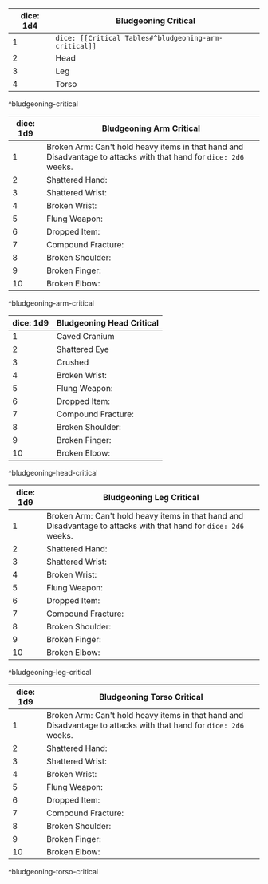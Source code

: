| dice: 1d4 | Bludgeoning Critical                                  |
| --------- | ----------------------------------------------------- |
| 1         | `dice: [[Critical Tables#^bludgeoning-arm-critical]]` |
| 2         | Head                                                  |
| 3         | Leg                                                   |
| 4         | Torso                                                 |
^bludgeoning-critical

| dice: 1d9 | Bludgeoning Arm Critical                                                                                          |
| --------- | ----------------------------------------------------------------------------------------------------------------- |
| 1         | Broken Arm: Can't hold heavy items in that hand and Disadvantage to attacks with that hand for `dice: 2d6` weeks. |
| 2         | Shattered Hand:                                                                                                   |
| 3         | Shattered Wrist:                                                                                                  |
| 4         | Broken Wrist:                                                                                                     |
| 5         | Flung Weapon:                                                                                                     |
| 6         | Dropped Item:                                                                                                     |
| 7         | Compound Fracture:                                                                                                |
| 8         | Broken Shoulder:                                                                                                  |
| 9         | Broken Finger:                                                                                                    |
| 10        | Broken Elbow:                                                                                                     |
^bludgeoning-arm-critical

| dice: 1d9 | Bludgeoning Head Critical |
| --------- | ------------------------- |
| 1         | Caved Cranium             |
| 2         | Shattered Eye             |
| 3         | Crushed                   |
| 4         | Broken Wrist:             |
| 5         | Flung Weapon:             |
| 6         | Dropped Item:             |
| 7         | Compound Fracture:        |
| 8         | Broken Shoulder:          |
| 9         | Broken Finger:            |
| 10        | Broken Elbow:             |
^bludgeoning-head-critical

| dice: 1d9 | Bludgeoning Leg Critical                                                                                          |
| --------- | ----------------------------------------------------------------------------------------------------------------- |
| 1         | Broken Arm: Can't hold heavy items in that hand and Disadvantage to attacks with that hand for `dice: 2d6` weeks. |
| 2         | Shattered Hand:                                                                                                   |
| 3         | Shattered Wrist:                                                                                                  |
| 4         | Broken Wrist:                                                                                                     |
| 5         | Flung Weapon:                                                                                                     |
| 6         | Dropped Item:                                                                                                     |
| 7         | Compound Fracture:                                                                                                |
| 8         | Broken Shoulder:                                                                                                  |
| 9         | Broken Finger:                                                                                                    |
| 10        | Broken Elbow:                                                                                                     |
^bludgeoning-leg-critical

| dice: 1d9 | Bludgeoning Torso Critical                                                                                          |
| --------- | ----------------------------------------------------------------------------------------------------------------- |
| 1         | Broken Arm: Can't hold heavy items in that hand and Disadvantage to attacks with that hand for `dice: 2d6` weeks. |
| 2         | Shattered Hand:                                                                                                   |
| 3         | Shattered Wrist:                                                                                                  |
| 4         | Broken Wrist:                                                                                                     |
| 5         | Flung Weapon:                                                                                                     |
| 6         | Dropped Item:                                                                                                     |
| 7         | Compound Fracture:                                                                                                |
| 8         | Broken Shoulder:                                                                                                  |
| 9         | Broken Finger:                                                                                                    |
| 10        | Broken Elbow:                                                                                                     |
^bludgeoning-torso-critical